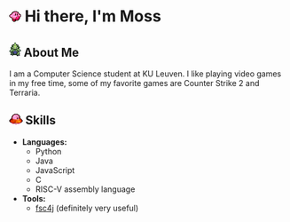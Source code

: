 # ![Kirby_Walking](/Images/Kirby_Walking.gif) Hi there, I'm Moss

## ![Tyranitar](/Images/Tyranitar_Overworld.gif) About Me

I am a Computer Science student at KU Leuven. I like playing video games in my free time, some of my favorite games are Counter Strike 2 and Terraria.

## ![UFO_Kirby](/Images/UFO_Kirby.gif) Skills

- **Languages:**
  - Python
  - Java
  - JavaScript
  - C
  - RISC-V assembly language
- **Tools:**
  - [fsc4j](https://github.com/fsc4j/fsc4j) (definitely very useful)

<!--
**VagueMossyBoi/VagueMossyBoi** is a ✨ _special_ ✨ repository because its `README.md` (this file) appears on your GitHub profile.

Here are some ideas to get you started:

- 🔭 I’m currently working on ...
- 🌱 I’m currently learning ...
- 👯 I’m looking to collaborate on ...
- 🤔 I’m looking for help with ...
- 💬 Ask me about ...
- 📫 How to reach me: ...
- 😄 Pronouns: ...
- ⚡ Fun fact: ...
-->
